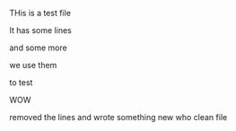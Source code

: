 THis is a test file

It has some lines

and some more

we use them

to test

WOW

removed the lines
and wrote something new
who
clean file

